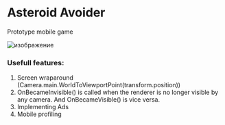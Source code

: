 # Asteroid Avoider
 Prototype mobile game
 
![изображение](https://github.com/Olegsander78/AsteroidAvoider/assets/79563332/7546685a-ca3c-4710-8048-c8785bb2b18c)


### Usefull features:
1. Screen wraparound (Camera.main.WorldToViewportPoint(transform.position))
2. OnBecameInvisible() is called when the renderer is no longer visible by any camera. And OnBecameVisible() is vice versa.
3. Implementing Ads
4. Mobile profiling
